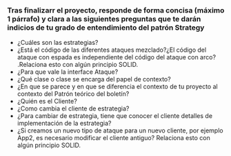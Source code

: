 
### Tras finalizarr el proyecto, responde de forma concisa (máximo 1 párrafo) y clara a las siguientes preguntas que te darán indicios de  tu grado de entendimiento del patrón Strategy

- ¿Cuáles son las estrategias?
- ¿Está el código de las diferentes ataques  mezclado?¿El código del ataque con espada es independiente del código del ataque con arco?  .Relaciona esto con algún principio SOLID.
- ¿Para que vale la interface Ataque?
- ¿Qué clase o clase se encarga del papel de contexto?
- ¿En que se parece y  en que se diferencia el  contexto de tu proyecto al contexto del Patrón teórico del boletín?
- ¿Quién es el Cliente?
- ¿Como cambia el cliente de  estrategia?
- ¿Para cambiar de estrategia, tiene que conocer el cliente detalles de implementación de la estrategia?
- ¿Si creamos un nuevo tipo de ataque para un nuevo cliente, por ejemplo App2,  es
necesario modificar el cliente antiguo? Relaciona esto con algún principio SOLID.

